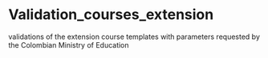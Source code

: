 # Validation_courses_extension
validations of the extension course templates with parameters requested by the Colombian Ministry of Education
